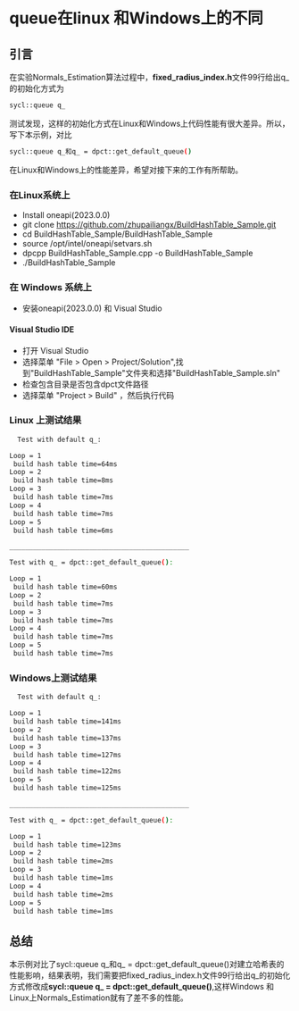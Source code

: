 # queue在linux 和Windows上的不同

## 引言
在实验Normals_Estimation算法过程中，**fixed_radius_index.h**文件99行给出q_的初始化方式为
```bash
sycl::queue q_ 
```

测试发现，这样的初始化方式在Linux和Windows上代码性能有很大差异。所以，写下本示例，对比
```bash
sycl::queue q_和q_ = dpct::get_default_queue()
```
在Linux和Windows上的性能差异，希望对接下来的工作有所帮助。


### 在Linux系统上
* Install oneapi(2023.0.0)
* git clone https://github.com/zhupailiangx/BuildHashTable_Sample.git
* cd BuildHashTable_Sample/BuildHashTable_Sample
* source /opt/intel/oneapi/setvars.sh
* dpcpp BuildHashTable_Sample.cpp -o BuildHashTable_Sample
* ./BuildHashTable_Sample

### 在 Windows 系统上
* 安装oneapi(2023.0.0) 和 Visual Studio

#### Visual Studio IDE
* 打开 Visual Studio
* 选择菜单 "File > Open > Project/Solution",找到"BuildHashTable_Sample"文件夹和选择"BuildHashTable_Sample.sln"
* 检查包含目录是否包含dpct文件路径
* 选择菜单 "Project > Build" ，然后执行代码
     


### Linux 上测试结果
```bash
  Test with default q_:

Loop = 1
 build hash table time=64ms
Loop = 2
 build hash table time=8ms
Loop = 3
 build hash table time=7ms
Loop = 4
 build hash table time=7ms
Loop = 5
 build hash table time=6ms

_____________________________________________

Test with q_ = dpct::get_default_queue():

Loop = 1
 build hash table time=60ms
Loop = 2
 build hash table time=7ms
Loop = 3
 build hash table time=7ms
Loop = 4
 build hash table time=7ms
Loop = 5
 build hash table time=7ms

```
### Windows上测试结果

```bash
  Test with default q_:

Loop = 1
 build hash table time=141ms
Loop = 2
 build hash table time=137ms
Loop = 3
 build hash table time=127ms
Loop = 4
 build hash table time=122ms
Loop = 5
 build hash table time=125ms

_____________________________________________

Test with q_ = dpct::get_default_queue():

Loop = 1
 build hash table time=123ms
Loop = 2
 build hash table time=2ms
Loop = 3
 build hash table time=1ms
Loop = 4
 build hash table time=2ms
Loop = 5
 build hash table time=1ms

```
## 总结
本示例对比了sycl::queue q_和q_ = dpct::get_default_queue()对建立哈希表的性能影响，结果表明，我们需要把fixed_radius_index.h文件99行给出q_的初始化方式修改成**sycl::queue q_ = dpct::get_default_queue()**,这样Windows 和Linux上Normals_Estimation就有了差不多的性能。

